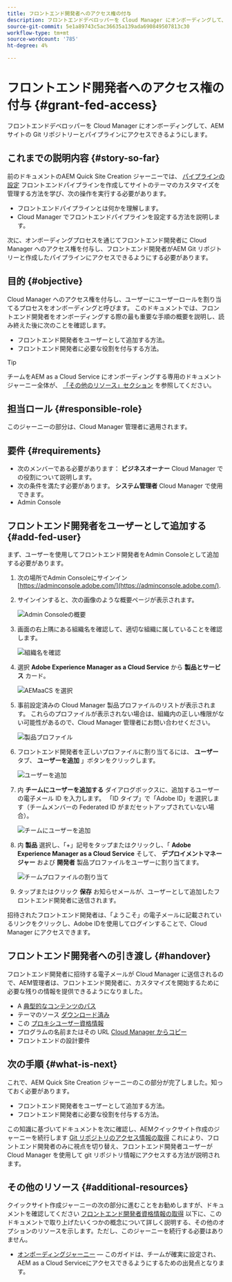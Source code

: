```yaml
---
title: フロントエンド開発者へのアクセス権の付与
description: フロントエンドデベロッパーを Cloud Manager にオンボーディングして、AEMサイトの Git リポジトリーとパイプラインにアクセスできるようにします。
source-git-commit: 5e1a89743c5ac36635a139ada690849507813c30
workflow-type: tm+mt
source-wordcount: '785'
ht-degree: 4%

---
```



# フロントエンド開発者へのアクセス権の付与 {#grant-fed-access}

フロントエンドデベロッパーを Cloud Manager にオンボーディングして、AEMサイトの Git リポジトリーとパイプラインにアクセスできるようにします。

## これまでの説明内容 {#story-so-far}

前のドキュメントのAEM Quick Site Creation ジャーニーでは、 [パイプラインの設定](pipeline-setup.md) フロントエンドパイプラインを作成してサイトのテーマのカスタマイズを管理する方法を学び、次の操作を実行する必要があります。

* フロントエンドパイプラインとは何かを理解します。
* Cloud Manager でフロントエンドパイプラインを設定する方法を説明します。

次に、オンボーディングプロセスを通じてフロントエンド開発者に Cloud Manager へのアクセス権を付与し、フロントエンド開発者がAEM Git リポジトリーと作成したパイプラインにアクセスできるようにする必要があります。

## 目的 {#objective}

Cloud Manager へのアクセス権を付与し、ユーザーにユーザーロールを割り当てるプロセスをオンボーディングと呼びます。 このドキュメントでは、フロントエンド開発者をオンボーディングする際の最も重要な手順の概要を説明し、読み終えた後に次のことを確認します。

* フロントエンド開発者をユーザーとして追加する方法。
* フロントエンド開発者に必要な役割を付与する方法。

>[!TIP]
>
>チームをAEM as a Cloud Service にオンボーディングする専用のドキュメントジャーニー全体が、 [「その他のリソース」セクション](#additional-resources) を参照してください。

## 担当ロール {#responsible-role}

このジャーニーの部分は、Cloud Manager 管理者に適用されます。

## 要件 {#requirements}

* 次のメンバーである必要があります： **ビジネスオーナー** Cloud Manager での役割について説明します。
* 次の条件を満たす必要があります。 **システム管理者** Cloud Manager で使用できます。
* Admin Console

## フロントエンド開発者をユーザーとして追加する {#add-fed-user}

まず、ユーザーを使用してフロントエンド開発者をAdmin Consoleとして追加する必要があります。

1. 次の場所でAdmin Consoleにサインイン [https://adminconsole.adobe.com/](https://adminconsole.adobe.com/).

1. サインインすると、次の画像のような概要ページが表示されます。

   ![Admin Consoleの概要](assets/admin-console.png)

1. 画面の右上隅にある組織名を確認して、適切な組織に属していることを確認します。

   ![組織名を確認](assets/correct-org.png)

1. 選択 **Adobe Experience Manager as a Cloud Service** から **製品とサービス** カード。

   ![AEMaaCS を選択](assets/select-aemaacs.png)

1. 事前設定済みの Cloud Manager 製品プロファイルのリストが表示されます。 これらのプロファイルが表示されない場合は、組織内の正しい権限がない可能性があるので、Cloud Manager 管理者にお問い合わせください。

   ![製品プロファイル](assets/product-profiles.png)

1. フロントエンド開発者を正しいプロファイルに割り当てるには、 **ユーザー** タブ、 **ユーザーを追加** 」ボタンをクリックします。

   ![ユーザーを追加](assets/add-user.png)

1. 内 **チームにユーザーを追加する** ダイアログボックスに、追加するユーザーの電子メール ID を入力します。 「ID タイプ」で「Adobe ID」を選択します（チームメンバーの Federated ID がまだセットアップされていない場合）。

   ![チームにユーザーを追加](assets/add-to-team.png)

1. 内 **製品** 選択し、「+」記号をタップまたはクリックし、「 **Adobe Experience Manager as a Cloud Service** そして、 **デプロイメントマネージャー** および **開発者** 製品プロファイルをユーザーに割り当てます。

   ![チームプロファイルの割り当て](assets/assign-team.png)

1. タップまたはクリック **保存** お知らせメールが、ユーザーとして追加したフロントエンド開発者に送信されます。

招待されたフロントエンド開発者は、「ようこそ」の電子メールに記載されているリンクをクリックし、Adobe IDを使用してログインすることで、Cloud Manager にアクセスできます。

## フロントエンド開発者への引き渡し {#handover}

フロントエンド開発者に招待する電子メールが Cloud Manager に送信されるので、AEM管理者は、フロントエンド開発者に、カスタマイズを開始するために必要な残りの情報を提供できるようになりました。

* A [典型的なコンテンツのパス](#example-page)
* テーマのソース [ダウンロード済み](#download-theme)
* この [プロキシユーザー資格情報](#proxy-user)
* プログラムの名前またはその URL [Cloud Manager からコピー](pipeline-setup.md#login)
* フロントエンドの設計要件

## 次の手順 {#what-is-next}

これで、AEM Quick Site Creation ジャーニーのこの部分が完了しました。知っておく必要があります。

* フロントエンド開発者をユーザーとして追加する方法。
* フロントエンド開発者に必要な役割を付与する方法。

この知識に基づいてドキュメントを次に確認し、AEMクイックサイト作成のジャーニーを続行します [Git リポジトリのアクセス情報の取得](retrieve-access.md) これにより、フロントエンド開発者のみに視点を切り替え、フロントエンド開発者ユーザーが Cloud Manager を使用して git リポジトリ情報にアクセスする方法が説明されます。

## その他のリソース {#additional-resources}

クイックサイト作成ジャーニーの次の部分に進むことをお勧めしますが、ドキュメントを確認してください [フロントエンド開発者資格情報の取得](retrieve-access.md) 以下に、このドキュメントで取り上げたいくつかの概念について詳しく説明する、その他のオプションのリソースを示します。ただし、このジャーニーを続行する必要はありません。

* [オンボーディングジャーニー](/help/journey-onboarding/home.md)  — このガイドは、チームが確実に設定され、AEM as a Cloud Serviceにアクセスできるようにするための出発点となります。


